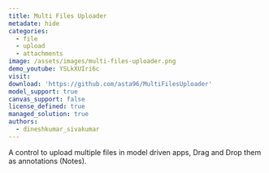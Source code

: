 ```yaml
---
title: Multi Files Uploader
metadate: hide
categories:
  - file
  - upload
  - attachments
image: /assets/images/multi-files-uploader.png
demo_youtube: YSLkXUIri6c
visit: 
download: 'https://github.com/asta96/MultiFilesUploader'
model_support: true
canvas_support: false
license_defined: true
managed_solution: true
authors:
  - dineshkumar_sivakumar
---
```

A control to upload multiple files in model driven apps, Drag and Drop them as annotations (Notes).
